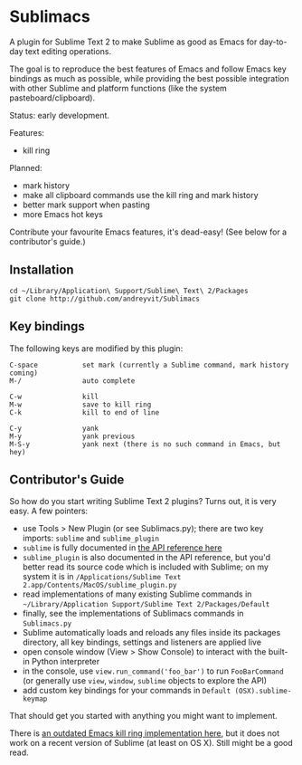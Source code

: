 Sublimacs
=========

A plugin for Sublime Text 2 to make Sublime as good as Emacs for day-to-day text editing operations.

The goal is to reproduce the best features of Emacs and follow Emacs key bindings as much as possible, while providing the best possible integration with other Sublime and platform functions (like the system pasteboard/clipboard).

Status: early development.

Features:

* kill ring

Planned:

* mark history
* make all clipboard commands use the kill ring and mark history
* better mark support when pasting
* more Emacs hot keys

Contribute your favourite Emacs features, it's dead-easy! (See below for a contributor's guide.)


Installation
------------

    cd ~/Library/Application\ Support/Sublime\ Text\ 2/Packages
    git clone http://github.com/andreyvit/Sublimacs


Key bindings
------------

The following keys are modified by this plugin:

    C-space           set mark (currently a Sublime command, mark history coming)
    M-/               auto complete

    C-w               kill
    M-w               save to kill ring
    C-k               kill to end of line

    C-y               yank
    M-y               yank previous
    M-S-y             yank next (there is no such command in Emacs, but hey)


Contributor's Guide
-------------------

So how do you start writing Sublime Text 2 plugins? Turns out, it is very easy. A few pointers:

* use Tools > New Plugin (or see Sublimacs.py); there are two key imports: `sublime` and `sublime_plugin`
* `sublime` is fully documented in [the API reference here](http://www.sublimetext.com/docs/2/api_reference.html)
* `sublime_plugin` is also documented in the API reference, but you'd better read its source code which is included with Sublime; on my system it is in `/Applications/Sublime Text 2.app/Contents/MacOS/sublime_plugin.py`
* read implementations of many existing Sublime commands in `~/Library/Application Support/Sublime Text 2/Packages/Default`
* finally, see the implementations of Sublimacs commands in `Sublimacs.py`
* Sublime automatically loads and reloads any files inside its packages directory, all key bindings, settings and listeners are applied live
* open console window (View > Show Console) to interact with the built-in Python interpreter
* in the console, use `view.run_command('foo_bar')` to run `FooBarCommand` (or generally use `view`, `window`, `sublime` objects to explore the API)
* add custom key bindings for your commands in `Default (OSX).sublime-keymap`

That should get you started with anything you might want to implement.

There is [an outdated Emacs kill ring implementation here](http://sublime-text-community-packages.googlecode.com/svn/pages/EmacsKillRing.html), but it does not work on a recent version of Sublime (at least on OS X). Still might be a good read.
